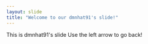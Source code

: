 ```yaml
---
layout: slide
title: "Welcome to our dmnhat91's slide!"
---
```

This is dmnhat91's slide
Use the left arrow to go back!